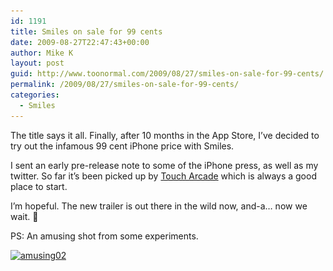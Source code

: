 ```yaml
---
id: 1191
title: Smiles on sale for 99 cents
date: 2009-08-27T22:47:43+00:00
author: Mike K
layout: post
guid: http://www.toonormal.com/2009/08/27/smiles-on-sale-for-99-cents/
permalink: /2009/08/27/smiles-on-sale-for-99-cents/
categories:
  - Smiles
---
```

The title says it all. Finally, after 10 months in the App Store, I&#8217;ve decided to try out the infamous 99 cent iPhone price with Smiles.

I sent an early pre-release note to some of the iPhone press, as well as my twitter. So far it&#8217;s been picked up by [Touch Arcade](http://toucharcade.com/2009/08/27/99-cent-sales/) which is always a good place to start.

I&#8217;m hopeful. The new trailer is out there in the wild now, and-a&#8230; now we wait. 🙂

PS: An amusing shot from some experiments.

[<img src="/wp-content/uploads/2009/08/amusing02-450x281.png" alt="amusing02" title="amusing02" width="450" height="281" class="aligncenter size-medium wp-image-1193" srcset="http://blog.toonormal.com/wp-content/uploads/2009/08/amusing02-450x281.png 450w, http://blog.toonormal.com/wp-content/uploads/2009/08/amusing02.png 960w" sizes="(max-width: 450px) 100vw, 450px" />](/wp-content/uploads/2009/08/amusing02.png)